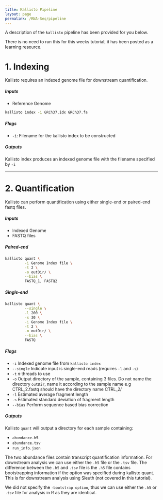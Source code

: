 ```yaml
---
title: Kallisto Pipeline
layout: page
permalink: /RNA-Seq/pipeline
---
```


A description of the `kallisto` pipeline has been provided for you below.

There is no need to run this for this weeks tutorial, it has been posted as a learning resource.

# 1. Indexing
Kallisto requires an indexed genome file for downstream quantification.

##### *Inputs*
- Reference Genome

```bash
kallisto index -i GRCh37.idx GRCh37.fa
```

##### *Flags*
* `-i`: Filename for the kallisto index to be constructed

##### *Outputs*
Kallisto index produces an indexed genome file with the filename specified by `-i`

***

# 2. Quantification
Kallisto can perform quantification using either single-end or paired-end fastq files.

##### *Inputs*
- Indexed Genome
- FASTQ files

##### Paired-end
```bash
kallisto quant \
         -i Genome Index file \
         -t 2 \
         -o outDir/ \
         --bias \
         FASTQ_1, FASTQ2
```

##### Single-end
```bash
kallisto quant \
         --single \
         -l 200 \
         -s 30 \
         -i Genome Index file \
         -t 2 \
         -o outDir/ \
         --bias \
         FASTQ
```

##### *Flags*
* `-i` Indexed genome file from `kallisto index`
* `--single` Indicate input is single-end reads (requires `-l` and `-s`)
* `-t` *n* threads to use
* `-o` Output directory of the sample, containing 3 files. Do not name the directory `outDir`, name it according to the sample name e.g CTRL_2.fastq should have the directory name CTRL_2/
* `-l` Estimated average fragment length
* `-s` Estimated standard deviation of fragment length
* `--bias` Perform sequence based bias correction

##### *Outputs*
Kallisto `quant` will output a directory for each sample containing:

- `abundance.h5`
- `abundance.tsv`
- `run_info.json`

The two abundance files contain transcript quantification information. For downstream analysis we can use either the `.h5` file or the `.tsv` file. The difference between the `.h5` and `.tsv` file is the `.h5` file contains bootstrapping information if the option was specified during kallisto quant. This is for downstream analysis using Sleuth (not covered in this tutorial).

We did not specify the `-bootstrap option`, thus we can use either the `.h5` or `.tsv` file for analysis in R as they are identical.
